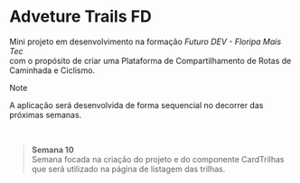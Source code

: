 # Adveture Trails FD
  Mini projeto em desenvolvimento na formação *Futuro DEV - Floripa Mais Tec* <br>
  com o propósito de criar uma Plataforma de Compartilhamento de Rotas de Caminhada e Ciclismo.

> [!NOTE]
> A aplicação será desenvolvida de forma sequencial no decorrer das próximas semanas.

<br>

> <b> Semana 10 </b> <br>
> Semana focada na criação do projeto e do componente CardTrilhas que será utilizado na página de listagem das trilhas.
